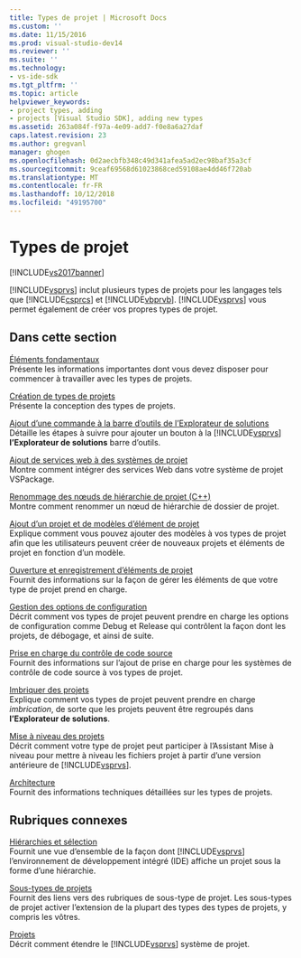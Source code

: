 ```yaml
---
title: Types de projet | Microsoft Docs
ms.custom: ''
ms.date: 11/15/2016
ms.prod: visual-studio-dev14
ms.reviewer: ''
ms.suite: ''
ms.technology:
- vs-ide-sdk
ms.tgt_pltfrm: ''
ms.topic: article
helpviewer_keywords:
- project types, adding
- projects [Visual Studio SDK], adding new types
ms.assetid: 263a084f-f97a-4e09-add7-f0e8a6a27daf
caps.latest.revision: 23
ms.author: gregvanl
manager: ghogen
ms.openlocfilehash: 0d2aecbfb348c49d341afea5ad2ec98baf35a3cf
ms.sourcegitcommit: 9ceaf69568d61023868ced59108ae4dd46f720ab
ms.translationtype: MT
ms.contentlocale: fr-FR
ms.lasthandoff: 10/12/2018
ms.locfileid: "49195700"
---
```

# <a name="project-types"></a>Types de projet
[!INCLUDE[vs2017banner](../../includes/vs2017banner.md)]

[!INCLUDE[vsprvs](../../includes/vsprvs-md.md)] inclut plusieurs types de projets pour les langages tels que [!INCLUDE[csprcs](../../includes/csprcs-md.md)] et [!INCLUDE[vbprvb](../../includes/vbprvb-md.md)]. [!INCLUDE[vsprvs](../../includes/vsprvs-md.md)] vous permet également de créer vos propres types de projet.  
  
## <a name="in-this-section"></a>Dans cette section  
 [Éléments fondamentaux](../../extensibility/internals/project-type-essentials.md)  
 Présente les informations importantes dont vous devez disposer pour commencer à travailler avec les types de projets.  
  
 [Création de types de projets](../../extensibility/internals/creating-project-types.md)  
 Présente la conception des types de projets.  
  
 [Ajout d’une commande à la barre d’outils de l’Explorateur de solutions](../../extensibility/adding-a-command-to-the-solution-explorer-toolbar.md)  
 Détaille les étapes à suivre pour ajouter un bouton à la [!INCLUDE[vsprvs](../../includes/vsprvs-md.md)] **l’Explorateur de solutions** barre d’outils.  
  
 [Ajout de services web à des systèmes de projet](../../misc/adding-web-services-to-project-systems.md)  
 Montre comment intégrer des services Web dans votre système de projet VSPackage.  
  
 [Renommage des nœuds de hiérarchie de projet (C++)](../../misc/renaming-project-hierarchy-nodes-cpp.md)  
 Montre comment renommer un nœud de hiérarchie de dossier de projet.  
  
 [Ajout d’un projet et de modèles d’élément de projet](../../extensibility/internals/adding-project-and-project-item-templates.md)  
 Explique comment vous pouvez ajouter des modèles à vos types de projet afin que les utilisateurs peuvent créer de nouveaux projets et éléments de projet en fonction d’un modèle.  
  
 [Ouverture et enregistrement d’éléments de projet](../../extensibility/internals/opening-and-saving-project-items.md)  
 Fournit des informations sur la façon de gérer les éléments de que votre type de projet prend en charge.  
  
 [Gestion des options de configuration](../../extensibility/internals/managing-configuration-options.md)  
 Décrit comment vos types de projet peuvent prendre en charge les options de configuration comme Debug et Release qui contrôlent la façon dont les projets, de débogage, et ainsi de suite.  
  
 [Prise en charge du contrôle de code source](../../extensibility/internals/supporting-source-control.md)  
 Fournit des informations sur l’ajout de prise en charge pour les systèmes de contrôle de code source à vos types de projet.  
  
 [Imbriquer des projets](../../extensibility/internals/nesting-projects.md)  
 Explique comment vos types de projet peuvent prendre en charge *imbrication*, de sorte que les projets peuvent être regroupés dans **l’Explorateur de solutions**.  
  
 [Mise à niveau des projets](../../extensibility/internals/upgrading-projects.md)  
 Décrit comment votre type de projet peut participer à l’Assistant Mise à niveau pour mettre à niveau les fichiers projet à partir d’une version antérieure de [!INCLUDE[vsprvs](../../includes/vsprvs-md.md)].  
  
 [Architecture](../../extensibility/internals/project-types-architecture.md)  
 Fournit des informations techniques détaillées sur les types de projets.  
  
## <a name="related-sections"></a>Rubriques connexes  
 [Hiérarchies et sélection](../../extensibility/internals/hierarchies-and-selection.md)  
 Fournit une vue d’ensemble de la façon dont [!INCLUDE[vsprvs](../../includes/vsprvs-md.md)] l’environnement de développement intégré (IDE) affiche un projet sous la forme d’une hiérarchie.  
  
 [Sous-types de projets](../../extensibility/internals/project-subtypes.md)  
 Fournit des liens vers des rubriques de sous-type de projet. Les sous-types de projet activer l’extension de la plupart des types des types de projets, y compris les vôtres.  
  
 [Projets](../../extensibility/internals/projects.md)  
 Décrit comment étendre le [!INCLUDE[vsprvs](../../includes/vsprvs-md.md)] système de projet.

